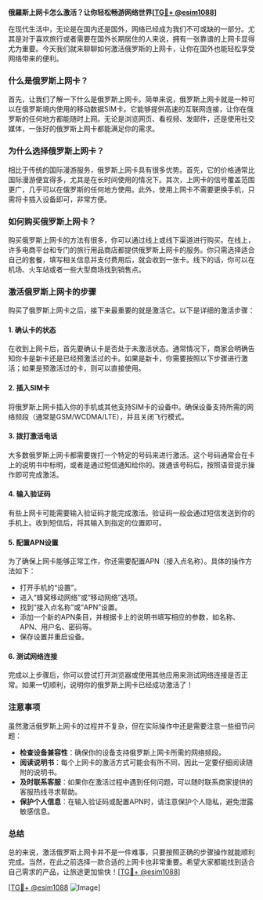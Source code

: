 **俄羅斯上网卡怎么激活？让你轻松畅游网络世界[[TG💪+ @esim1088](https://t.me/s/esim1088)]**

在现代生活中，无论是在国内还是国外，网络已经成为我们不可或缺的一部分。尤其是对于喜欢旅行或者需要在国外长期居住的人来说，拥有一张靠谱的上网卡显得尤为重要。今天我们就来聊聊如何激活俄罗斯的上网卡，让你在国外也能轻松享受网络带来的便利。

### 什么是俄罗斯上网卡？

首先，让我们了解一下什么是俄罗斯上网卡。简单来说，俄罗斯上网卡就是一种可以在俄罗斯境内使用的移动数据SIM卡。它能够提供高速的互联网连接，让你在俄罗斯的任何地方都能随时上网。无论是浏览网页、看视频、发邮件，还是使用社交媒体，一张好的俄罗斯上网卡都能满足你的需求。

### 为什么选择俄罗斯上网卡？

相比于传统的国际漫游服务，俄罗斯上网卡具有很多优势。首先，它的价格通常比国际漫游便宜得多，尤其是在长时间使用的情况下。其次，上网卡的信号覆盖范围更广，几乎可以在俄罗斯的任何地方使用。此外，使用上网卡不需要更换手机，只需将卡插入设备即可，非常方便。

### 如何购买俄罗斯上网卡？

购买俄罗斯上网卡的方法有很多，你可以通过线上或线下渠道进行购买。在线上，许多电商平台和专门的旅行用品商店都提供俄罗斯上网卡的服务。你只需选择适合自己的套餐，填写相关信息并支付费用后，就会收到一张卡。线下的话，你可以在机场、火车站或者一些大型商场找到销售点。

### 激活俄罗斯上网卡的步骤

购买了俄罗斯上网卡之后，接下来最重要的就是激活它。以下是详细的激活步骤：

#### 1. 确认卡的状态

在收到上网卡后，首先要确认卡是否处于未激活状态。通常情况下，商家会明确告知你卡是新卡还是已经预激活过的卡。如果是新卡，你需要按照以下步骤进行激活；如果是预激活过的卡，则可以直接使用。

#### 2. 插入SIM卡

将俄罗斯上网卡插入你的手机或其他支持SIM卡的设备中。确保设备支持所需的网络频段（通常是GSM/WCDMA/LTE），并且关闭飞行模式。

#### 3. 拨打激活电话

大多数俄罗斯上网卡都需要拨打一个特定的号码来进行激活。这个号码通常会在卡上的说明书中标明，或者是通过短信通知给你的。拨通该号码后，按照语音提示操作即可完成激活。

#### 4. 输入验证码

有些上网卡可能需要输入验证码才能完成激活。验证码一般会通过短信发送到你的手机上。收到短信后，将其输入到指定的位置即可。

#### 5. 配置APN设置

为了确保上网卡能够正常工作，你还需要配置APN（接入点名称）。具体的操作方法如下：
- 打开手机的“设置”。
- 进入“蜂窝移动网络”或“移动网络”选项。
- 找到“接入点名称”或“APN”设置。
- 添加一个新的APN条目，并根据卡上的说明书填写相应的参数，如名称、APN、用户名、密码等。
- 保存设置并重启设备。

#### 6. 测试网络连接

完成以上步骤后，你可以尝试打开浏览器或使用其他应用来测试网络连接是否正常。如果一切顺利，说明你的俄罗斯上网卡已经成功激活了！

### 注意事项

虽然激活俄罗斯上网卡的过程并不复杂，但在实际操作中还是需要注意一些细节问题：

- **检查设备兼容性**：确保你的设备支持俄罗斯上网卡所需的网络频段。
- **阅读说明书**：每个上网卡的激活方式可能会有所不同，因此一定要仔细阅读随附的说明书。
- **及时联系客服**：如果你在激活过程中遇到任何问题，可以随时联系商家提供的客服热线寻求帮助。
- **保护个人信息**：在输入验证码或配置APN时，请注意保护个人隐私，避免泄露敏感信息。

### 总结

总的来说，激活俄罗斯上网卡并不是一件难事，只要按照正确的步骤操作就能顺利完成。当然，在此之前选择一款合适的上网卡也非常重要。希望大家都能找到适合自己需求的产品，让旅途更加愉快！[[TG💪+ @esim1088](https://t.me/s/esim1088)]

[[TG💪+ @esim1088](https://t.me/s/esim1088) ![Image](https://i.postimg.cc/4NQfJmqS/Snipaste-2025-05-13-00-14-12.png)]